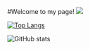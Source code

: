 #Welcome to my page!
![](https://imgur.com/gtzr6vq.png)

[![Top Langs](https://github-readme-stats.vercel.app/api/top-langs/?username=PrizraKA)](https://github.com/anuraghazra/github-readme-stats)

![GitHub stats](https://github-readme-stats.vercel.app/api?username=PrizraKA&show_icons=true)  

